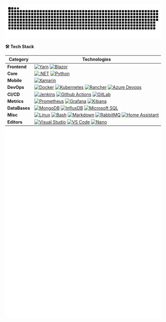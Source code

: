 <picture>
  <source media="(prefers-color-scheme: dark)" srcset="snek-dark.svg" />
  <source media="(prefers-color-scheme: light)" srcset="snek.svg" />
  <img alt="github-snake" src="snek.svg" />
</picture>

<b>🛠️ Tech Stack</b>

| **Category** | **Technologies** |
| - | - |
**Frontend** | [![Yarn](https://img.shields.io/static/v1?label=&message=Yarn&color=6388B6&logo=Yarn&logoColor=ffffff)](https://yarnpkg.com/) [![Blazor](https://img.shields.io/static/v1?label=&message=Blazor&color=512BD4&logo=Blazor&logoColor=FFFFFF)](https://dotnet.microsoft.com/en-us/apps/aspnet/web-apps/blazor)
**Core** | [![.NET](https://img.shields.io/static/v1?label=&message=.NET&color=512BD4&logo=dotnet&logoColor=FFFFFF)](https://dotnet.microsoft.com/en-us/) [![Python](https://img.shields.io/static/v1?label=&message=Python&color=3C78A9&logo=python&logoColor=FFFFFF)](https://www.python.org/)
**Mobile** | [![Xamarin](https://img.shields.io/static/v1?label=&message=Xamarin&color=3498DB&logo=Xamarin&logoColor=FFFFFF)](https://dotnet.microsoft.com/en-us/apps/xamarin)
**DevOps** | [![Docker](https://img.shields.io/static/v1?label=&message=Docker&color=2496ED&logo=docker&logoColor=FFFFFF)](https://docker.com/) [![Kubernetes](https://img.shields.io/static/v1?label=&message=Kubernetes&color=326CE5&logo=kubernetes&logoColor=FFFFFF)](https://kubernetes.io/) [![Rancher](https://img.shields.io/static/v1?label=&message=Rancher&color=0075A8&logo=rancher&logoColor=FFFFFF)](https://rancher.com/) [![Azure Devops](https://img.shields.io/static/v1?label=&message=Azure%20DevOps&color=0078D7&logo=azuredevops&logoColor=FFFFFF)](https://azure.microsoft.com/en-us/services/devops/)
**CI/CD** | [![Jenkins](https://img.shields.io/static/v1?label=&message=Jenkins&color=D24939&logo=jenkins&logoColor=FFFFFF)](https://www.jenkins.io/) [![Github Actions](https://img.shields.io/static/v1?label=&message=Github%20Actions&color=2088FF&logo=githubactions&logoColor=FFFFFF)](https://github.com/features/actions) [![GitLab](https://img.shields.io/static/v1?label=&message=GitLab&color=FC6D26&logo=gitlab&logoColor=FFFFFF)](https://about.gitlab.com/)
**Metrics** | [![Prometheus](https://img.shields.io/static/v1?label=&message=Prometheus&color=E6522C&logo=prometheus&logoColor=FFFFFF)](https://prometheus.io/) [![Grafana](https://img.shields.io/static/v1?label=&message=Grafana&color=F46800&logo=grafana&logoColor=FFFFFF)](https://grafana.com/) [![Kibana](https://img.shields.io/static/v1?label=&message=Kibana&color=005571&logo=kibana&logoColor=FFFFFF)](https://www.elastic.co/kibana/)
**DataBases** | [![MongoDB](https://img.shields.io/static/v1?label=&message=MongoDB&color=47A248&logo=mongodb&logoColor=FFFFFF)](https://www.mongodb.com/) [![InfluxDB](https://img.shields.io/static/v1?label=&message=InfluxDB&color=22ADF6&logo=influxdb&logoColor=FFFFFF)](https://www.influxdata.com/) [![Microsoft SQL](https://img.shields.io/static/v1?label=&message=Microsoft%20SQL%20Server&color=CC2927&logo=microsoftsqlserver&logoColor=FFFFFF)](https://www.microsoft.com/en-us/sql-server/sql-server-downloads) 
**Misc** | [![Linux](https://img.shields.io/static/v1?label=&message=Linux&color=FCC624&logo=linux&logoColor=FFFFFF)](https://www.linux.org/) [![Bash](https://img.shields.io/static/v1?label=&message=Bash&color=4EAA25&logo=gnubash&logoColor=FFFFFF)](https://www.gnu.org/software/bash/) [![Markdown](https://img.shields.io/static/v1?label=&message=Markdown&color=000000&logo=markdown&logoColor=FFFFFF)](https://en.wikipedia.org/wiki/Markdown) [![RabbitMQ](https://img.shields.io/static/v1?label=&message=RabbitMQ&color=FF6600&logo=rabbitmq&logoColor=FFFFFF)](https://www.rabbitmq.com/) [![Home Assistant](https://img.shields.io/static/v1?label=&message=HomeAssistant&color=41BDF5&logo=homeassistant&logoColor=FFFFFF)](https://www.home-assistant.io/)
**Editors** | [![Visual Studio](https://img.shields.io/static/v1?label=&message=Visual%20Studio&color=5C2D91&logo=visualstudio&logoColor=FFFFFF)](https://www.vim.org/) [![VS Code](https://img.shields.io/static/v1?label=&message=VS%20Code&color=9013FE&logo=visualstudiocode&logoColor=FFFFFF)](https://code.visualstudio.com/) [![Nano](https://img.shields.io/static/v1?label=&message=Nano&color=4A90E2&logo=nano&logoColor=FFFFFF)](https://www.nano-editor.org/)


![Metrics](/metrics.svg)
